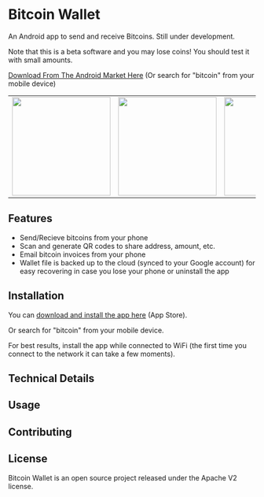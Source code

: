 Bitcoin Wallet
==============

An Android app to send and receive Bitcoins.  Still under development.

Note that this is a beta software and you may lose coins!  You should test it with small amounts.

[Download From The Android Market Here](http://example.com/ "Download Bitcoin Wallet")  (Or search for "bitcoin" from your mobile device)

<table>
  <tr>
    <td><img src="http://i.imgur.com/ilvNp.png" width="200" /></td>
    <td><img src="http://i.imgur.com/aqF3p.png" width="200" /></td>
    <td><img src="http://i.imgur.com/ObBth.png" width="200" /></td>
    <td><img src="http://i.imgur.com/TsZc7.png" width="200" /></td>
  </tr>
</table>

Features
--------

* Send/Recieve bitcoins from your phone
* Scan and generate QR codes to share address, amount, etc.
* Email bitcoin invoices from your phone
* Wallet file is backed up to the cloud (synced to your Google account) for easy recovering in case you lose your phone or uninstall the app

Installation
-------------

You can [download and install the app here](http://example.com/ "Download Bitcoin Wallet") (App Store).

Or search for "bitcoin" from your mobile device.

For best results, install the app while connected to WiFi (the first time you connect to the network it can take a few moments).

Technical Details
-----------------

Usage
-----

Contributing
------------

License
-------  

Bitcoin Wallet is an open source project released under the Apache V2 license.
